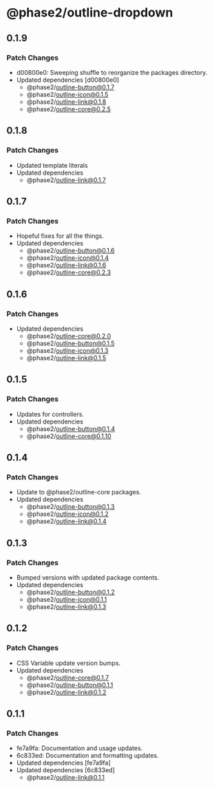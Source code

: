 # @phase2/outline-dropdown

## 0.1.9

### Patch Changes

- d00800e0: Sweeping shuffle to reorganize the packages directory.
- Updated dependencies [d00800e0]
  - @phase2/outline-button@0.1.7
  - @phase2/outline-icon@0.1.5
  - @phase2/outline-link@0.1.8
  - @phase2/outline-core@0.2.5

## 0.1.8

### Patch Changes

- Updated template literals
- Updated dependencies
  - @phase2/outline-link@0.1.7

## 0.1.7

### Patch Changes

- Hopeful fixes for all the things.
- Updated dependencies
  - @phase2/outline-button@0.1.6
  - @phase2/outline-icon@0.1.4
  - @phase2/outline-link@0.1.6
  - @phase2/outline-core@0.2.3

## 0.1.6

### Patch Changes

- Updated dependencies
  - @phase2/outline-core@0.2.0
  - @phase2/outline-button@0.1.5
  - @phase2/outline-icon@0.1.3
  - @phase2/outline-link@0.1.5

## 0.1.5

### Patch Changes

- Updates for controllers.
- Updated dependencies
  - @phase2/outline-button@0.1.4
  - @phase2/outline-core@0.1.10

## 0.1.4

### Patch Changes

- Update to @phase2/outline-core packages.
- Updated dependencies
  - @phase2/outline-button@0.1.3
  - @phase2/outline-icon@0.1.2
  - @phase2/outline-link@0.1.4

## 0.1.3

### Patch Changes

- Bumped versions with updated package contents.
- Updated dependencies
  - @phase2/outline-button@0.1.2
  - @phase2/outline-icon@0.1.1
  - @phase2/outline-link@0.1.3

## 0.1.2

### Patch Changes

- CSS Variable update version bumps.
- Updated dependencies
  - @phase2/outline-core@0.1.7
  - @phase2/outline-button@0.1.1
  - @phase2/outline-link@0.1.2

## 0.1.1

### Patch Changes

- fe7a9fa: Documentation and usage updates.
- 6c833ed: Documentation and formatting updates.
- Updated dependencies [fe7a9fa]
- Updated dependencies [6c833ed]
  - @phase2/outline-link@0.1.1
